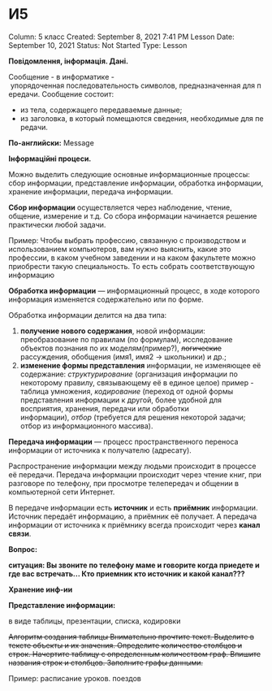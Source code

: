 # И5

Column: 5 класс
Created: September 8, 2021 7:41 PM
Lesson Date: September 10, 2021
Status: Not Started
Type: Lesson

**Повідомлення, інформація.  Дані.**

Сообщение - в информатике - упорядоченная последовательность символов, предназначенная для передачи. Сообщение состоит:

- из тела, содержащего передаваемые данные;
- из заголовка, в который помещаются сведения, необходимые для передачи.

**По-английски:** Message

**Інформаційні процеси.**

Можно выделить следующие основные информационные процессы: сбор информации, представление информации, обработка информации, хранение информации, передача информации.

**Сбор информации** осуществляется через наблюдение, чтение, общение, измерение и т.д. Со сбора информации начинается решение практически любой задачи.

Пример: Чтобы выбрать профессию, связанную с производством и использованием компьютеров, вам нужно выяснить, какие это профессии, в каком учебном заведении и на каком факультете можно приобрести такую специальность. То есть собрать соответствующую информацию

**Обработка информации** — информационный процесс, в ходе которого информация изменяется содержательно или по форме.

Обработка информации делится на два типа:

1. **получение нового содержания**, новой информации: преобразование по правилам (по формулам), исследование объектов познания по их моделям(пример?), ~~логические~~ рассуждения, обобщения (имя1, имя2 → школьники) и др.;
2. **изменение формы представления** информации, не изменяющее её содержание: *структурирование* (организация информации по некоторому правилу, связывающему её в единое целое) пример - таблица умножения, *кодирование* (переход от одной формы представления информации к другой, более удобной для восприятия, хранения, передачи или обработки информации), *отбор* (требуется для решения некоторой задачи; отбор из информационного массива).

**Передача информации** — процесс пространственного переноса информации от источника к получателю (адресату). 

Распространение информации между людьми происходит в процессе её передачи. Передача информации происходит через чтение книг, при разговоре по телефону, при просмотре телепередач и общении в компьютерной сети Интернет.

В передаче информации есть **источник** и есть **приёмник** информации. Источник передаёт информацию, а приёмник её получает. А передача информации от источника к приёмнику всегда происходит через **канал связи**.

**Вопрос:**

**ситуация: Вы звоните по телефону маме и говорите когда приедете и где вас встречать... Кто приемник  кто источник и какой канал???**

**Хранение инф-ии**

**Представление информации:**

в виде таблицы, презентации, списка, кодировки

~~Алгоритм создания таблицы Внимательно прочтите текст. Выделите в тексте объекты и их значения. Определите количество столбцов и строк. Начертите таблицу с определенным количеством граф. Впишите названия строк и столбцов. Заполните графы данными.~~

Пример: расписание уроков. поездов
